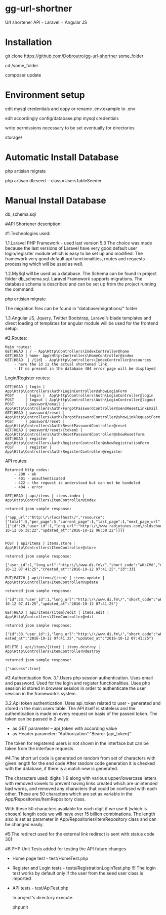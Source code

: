 # gg-url-shortner
Url shortener API - Laravel + Angular JS 

# Installation 

git clone https://github.com/Dobroutro/gg-url-shortner some_folder 

cd /some_folder

composer update

# Environment setup

edit mysql credentials and copy or rename .env.example to .env

edit accordingly config/database.php mysql credentials

write permissions necessary to be set eventually for directories

storage/

# Automatic Install Database

php artisian migrate

php artisan db:seed --class=UsersTableSeeder

# Manual Install Database

db_schema.sql 


#API Shortener description:

#1.Technologies used: 

1.1.Laravel PHP Framework  - used last version 5.3
The choice was made because the last versions of Laravel have very good default user login/regisrter module which is easy to be set up and modified. 
The framework very good default api functionalities, routes and requests processing which will be used as well.

1.2.MySql will be used as a database. The Schema can be found in project folder db_schema.sql. Laravel Framework supports migrations. The database schema is described and can be set up from the project running the command:

 php artisian migrate

The migration files can be found in “database/migrations/”  folder 

1.3.Angular JS, Jquery, Twitter Bootstrap, Laravel’s blade templates and direct loading of templates for angular module will be used  for the frontend setup.


#2.Routes:

	Main routes:
	GET|HEAD | / - App\Http\Controllers\IndexController@home
	GET|HEAD | home- App\Http\Controllers\HomeController@index   
	GET|HEAD  | /{id} - App\Http\Controllers\IndexController@resources 
		- here the id is the actual shortened link. 
		- If no present in the database 404 error page will be displayed

Login/Register routes:
                
	GET|HEAD | login | App\Http\Controllers\Auth\LoginController@showLoginForm                
	POST     | login |  App\Http\Controllers\Auth\LoginController@login
	POST     | logout | App\Http\Controllers\Auth\LoginController@logout                       
	POST     | password/email | App\Http\Controllers\Auth\ForgotPasswordController@sendResetLinkEmail  
	GET|HEAD | password/reset | App\Http\Controllers\Auth\ForgotPasswordController@showLinkRequestForm  
	POST     | password/reset | App\Http\Controllers\Auth\ResetPasswordController@reset   
	GET|HEAD | password/reset/{token} | App\Http\Controllers\Auth\ResetPasswordController@showResetForm         
	GET|HEAD | register  | App\Http\Controllers\Auth\RegisterController@showRegistrationForm 
	POST     | register | App\Http\Controllers\Auth\RegisterController@register        

API routes:

	Returned http codes: 
		- 200 - ok
		- 401 - unauthenticated
		- 422 – the request is understood but can not be handeled
		- 404 - error

	GET|HEAD | api/items | items.index | App\Http\Controllers\ItemController@index

	returned json sample response:

	{"app_url":"http:\/\/localhost\/","resource":{"total":5,"per_page":5,"current_page":1,"last_page":1,"next_page_url":null,"prev_page_url":null,"from":1,"to":5,"data":[{"id":29,"user_id":1,"long_url":"http:\/\/www.radiotunes.com\/oldschoolfunknsoul","short_code":"Fr7B3V","created_at":"2016-10-12 06:38:22","updated_at":"2016-10-12 06:38:22"}]}}


	POST | api/items | items.store | App\Http\Controllers\ItemController@store

	returned json sample response:

	{"user_id":1,"long_url":"http:\/\/www.di.fm\/","short_code":"wKsCVd","updated_at":"2016-10-12 07:41:25","created_at":"2016-10-12 07:41:25","id":33}

	PUT|PATCH | api/items/{item} | items.update | App\Http\Controllers\ItemController@update

	returned json sample response:

	{"id":33,"user_id":1,"long_url":"http:\/\/www.di.fm\/","short_code":"wKsCVd","created_at":"2016-10-12 07:41:25","updated_at":"2016-10-12 07:41:25"}

	GET|HEAD | api/items/{item}/edit | items.edit | App\Http\Controllers\ItemController@edit

	returned json sample response:

	{"id":33,"user_id":1,"long_url":"http:\/\/www.di.fm\/","short_code":"wKsCVd","cr
	eated_at":"2016-10-12 07:41:25","updated_at":"2016-10-12 07:41:25"}

	DELETE | api/items/{item} | items.destroy | App\Http\Controllers\ItemController@destroy

	returned json sample response:

	{"success":true}



#3.Authentication flow. 
3.1.Users php session authentication.
Uses email and password. Used for the login and register functionalities. Uses php session id stored in browser session in order to authenticate the user session in the framework’s system. 

3.2.Api token authentication. 
Uses api_token related to user - generated and stored in the main users table. 
The API itself is stateless and the authentication is made on every request on basis of the passed token. The token can be passed in 2 ways:
- as GET parameter – api_token with according value
- as Header parameter: “Authorization”:”Bearer {api_token}”

The token for registered users is not shown in the interface but can be taken from the interface requests. 

#4.The short url code is generated on random from set of characters with given length for the end code
After random code generation it is checked with the database, if there is a match new is generated. 

The characters used: 
digits 1-9 along with various upper/lowercase letters with removed vowels to prevent having links created which are unintended bad words, and removed any characters that could be confused with each other. These are 50 characters which are set as variable in the App/Repositories/ItemRepository class.


With these 50 characters available for each digit if we use 6 (which is chosen) length code we will have over 15 billion combinations. The length also is set as parameter in App/Repositories/ItemRepository class and can be changed easily. 

#5.The redirect used for the external link redirect is sent with status code 301


#6.PHP Unit Tests added for testing the API future changes
- Home page test - test/HomeTest.php
- Register and Login tests - tests/RegistrationLoginTest.php
	!!! The login test works by default only if the user from the seed user class is imported
- API tests - test/ApiTest.php

	In project's directory execute:

	phpunit
